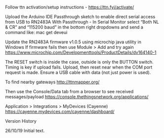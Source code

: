 Follow ttn activation/setup instructions - https://ttn.fyi/activate/

Upload the Arduino IDE Passthrough sketch to enable direct serial access from USB to RN2483A
With Passthrough - In Serial Monitor select “Both NL & CR” and “115200 baud” in the bottom right dropdowns and send a command like: mac get deveui

Update the RN2483A firmware v1.0.5 using microchip java utility in Windows
If firmware fails then use Module > Add and try again
https://www.microchip.com/Developmenttools/ProductDetails/dv164140-1

The RESET switch is inside the case, outside is only the BUTTON switch. Timing is key if upload fails.
Upload, then reset near when the COM port request is made.
Ensure a USB cable with data (not just power is used).

To find nearby gateways http://ttnmapper.org/

Then use the Console/Data tab from a browser to see received messages/payload
https://console.thethingsnetwork.org/applications/

Application > Integrations > MyDevices (Cayenne)
https://cayenne.mydevices.com/cayenne/dashboard/


Version History

26/10/19 Initial text.
